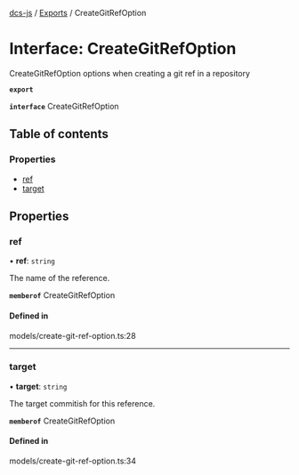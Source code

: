 [dcs-js](../README.md) / [Exports](../modules.md) / CreateGitRefOption

# Interface: CreateGitRefOption

CreateGitRefOption options when creating a git ref in a repository

**`export`**

**`interface`** CreateGitRefOption

## Table of contents

### Properties

- [ref](CreateGitRefOption.md#ref)
- [target](CreateGitRefOption.md#target)

## Properties

### <a id="ref" name="ref"></a> ref

• **ref**: `string`

The name of the reference.

**`memberof`** CreateGitRefOption

#### Defined in

models/create-git-ref-option.ts:28

___

### <a id="target" name="target"></a> target

• **target**: `string`

The target commitish for this reference.

**`memberof`** CreateGitRefOption

#### Defined in

models/create-git-ref-option.ts:34
